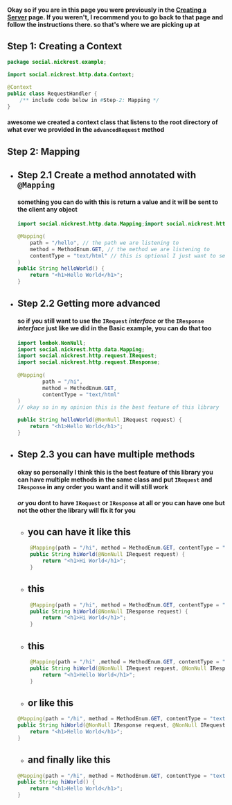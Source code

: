 #### Okay so if you are in this page you were previously in the [Creating a Server](../server/README.md) page. If you weren't, I recommend you to go back to that page and follow the instructions there. so that's where we are picking up at

## Step 1: Creating a Context
```java
package social.nickrest.example;

import social.nickrest.http.data.Context;

@Context
public class RequestHandler {
    /** include code below in #Step-2: Mapping */
}
```
#### awesome we created a context class that listens to the root directory of what ever we provided in the `advancedRequest` method

## Step 2: Mapping
* ## Step 2.1 Create a method annotated with `@Mapping`
    #### something you can do with this is return a value and it will be sent to the client any object
    ```java
    import social.nickrest.http.data.Mapping;import social.nickrest.http.method.MethodEnum;
    
    @Mapping(
        path = "/hello", // the path we are listening to
        method = MethodEnum.GET, // the method we are listening to
        contentType = "text/html" // this is optional I just want to send html the default is "text/plain"
    )
    public String helloWorld() {
        return "<h1>Hello World</h1>";
    }
    ```

* ## Step 2.2 Getting more advanced
    #### so if you still want to use the `IRequest` *interface* or the `IResponse` *interface* just like we did in the Basic example, you can do that too
    ```java
    import lombok.NonNull;
    import social.nickrest.http.data.Mapping;
    import social.nickrest.http.request.IRequest;
    import social.nickrest.http.request.IResponse;
        
    @Mapping(
            path = "/hi",
            method = MethodEnum.GET,
            contentType = "text/html"
    ) 
    // okay so in my opinion this is the best feature of this library
    
    public String helloWorld(@NonNull IRequest request) {
        return "<h1>Hello World</h1>";
    }

    ```
* ## Step 2.3 you can have multiple methods
    #### okay so personally I think this is the best feature of this library you can have multiple methods in the same class and put `IRequest` and `IResponse` in any order you want and it will still work
    #### *or* you dont to have `IRequest` or `IResponse` at all or you can have one but not the other the library will fix it for you
    
    * ## you can have it like this
    ```java
        @Mapping(path = "/hi", method = MethodEnum.GET, contentType = "text/html")
        public String hiWorld(@NonNull IRequest request) {
            return "<h1>Hi World</h1>";
        }
    ```

    * ## this
    ```java
        @Mapping(path = "/hi", method = MethodEnum.GET, contentType = "text/html")
        public String hiWorld(@NonNull IResponse request) {
            return "<h1>Hi World</h1>";
        }
    ```
    
    * ## this
    ```java
        @Mapping(path = "/hi" ,method = MethodEnum.GET, contentType = "text/html")
        public String hiWorld(@NonNull IRequest request, @NonNull IResponse response) {
            return "<h1>Hello World</h1>";
        }
    ```
    
    * ## or like this
    ```java
    @Mapping(path = "/hi", method = MethodEnum.GET, contentType = "text/html")
    public String hiWorld(@NonNull IResponse request, @NonNull IRequest response) {
        return "<h1>Hello World</h1>";
    }
    ```

    * ## and finally like this
    ```java
    @Mapping(path = "/hi", method = MethodEnum.GET, contentType = "text/html")
    public String hiWorld() {
        return "<h1>Hello World</h1>";
    }
    ```